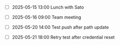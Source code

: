 - [ ] 2025-05-15 13:00 Lunch with Sato
- [ ] 2025-05-16 09:00 Team meeting
- [ ] 2025-05-20 14:00 Test push after path update
- [ ] 2025-05-21 18:00 Retry test after credential reset


















